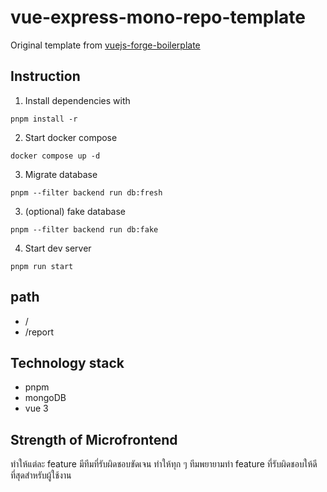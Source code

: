 # vue-express-mono-repo-template

Original template from [vuejs-forge-boilerplate](https://github.com/vueschool/vuejs-forge-boilerplate)

## Instruction

1. Install dependencies with
```
pnpm install -r
```

2. Start docker compose
```
docker compose up -d
```

3. Migrate database 
```
pnpm --filter backend run db:fresh
```

3. (optional) fake database
```
pnpm --filter backend run db:fake
```

4. Start dev server
```
pnpm run start
```

## path

- /
- /report


## Technology stack

- pnpm
- mongoDB
- vue 3

## Strength of Microfrontend

ทำให้แต่ละ feature มีทีมที่รับผิดชอบขัดเจน ทำให้ทุก ๆ ทีมพยายามทำ feature ที่รับผิดชอบให้ดีที่สุดสำหรับผู้ใช้งาน

